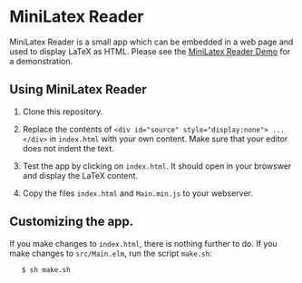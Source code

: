 # MiniLatex Reader

MiniLatex Reader is a small app which can be
embedded in a web page and used to display
LaTeX as HTML. Please see
the [MiniLatex Reader Demo](https://jxxcarlson.github.io/app/miniLatexReader/index.html)
for a demonstration.

## Using MiniLatex Reader

1. Clone this repository.

2. Replace the contents of `<div id="source" style="display:none"> ... </div>`
   in `index.html` with your own content. Make sure that your editor does not indent the text.

3. Test the app by clicking on `index.html`.  It should open in your browswer and
   display the LaTeX content.

4. Copy the files `index.html` and `Main.min.js` to your webserver.

## Customizing the app.

If you make changes to `index.html`, there is nothing further to do.
If you make changes to `src/Main.elm`, run the script `make.sh`:

```
   $ sh make.sh
```
